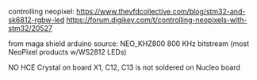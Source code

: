 controlling neopixel:
https://www.thevfdcollective.com/blog/stm32-and-sk6812-rgbw-led
https://forum.digikey.com/t/controlling-neopixels-with-stm32/20527


from maga shield arduino source:
 NEO_KHZ800  800 KHz bitstream (most NeoPixel products w/WS2812 LEDs)
 
 
 
NO HCE Crystal on board
X1, C12, C13 is not soldered on Nucleo board


